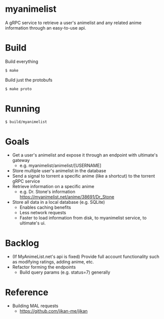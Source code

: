 # myanimelist

A gRPC service to retrieve a user's animelist and any related anime information through an easy-to-use api.

# Build

Build everything
```bash
$ make
```

Build just the protobufs
```bash
$ make proto
```

# Running

```bash
$ build/myanimelist
```

# Goals
- Get a user's animelist and expose it through an endpoint with ultimate's gateway 
    - e.g. myanimelist/animelist/[USERNAME]
- Store multiple user's animelist in the database
- Send a signal to torrent a specific anime (like a shortcut) to the torrent gRPC service
- Retrieve information on a specific anime
    - e.g. Dr. Stone's information https://myanimelist.net/anime/38691/Dr_Stone
- Store all data in a local database (e.g. SQLite)
    - Enables caching benefits
    - Less network requests
    - Faster to load information from disk, to myanimelist service, to ultimate's ui.

# Backlog
- (If MyAnimeList.net's api is fixed) Provide full account functionality such as modifying ratings, adding anime, etc.
- Refactor forming the endpoints
    - Build query params (e.g. status=7) generally

# Reference
- Building MAL requests
    - https://github.com/jikan-me/jikan